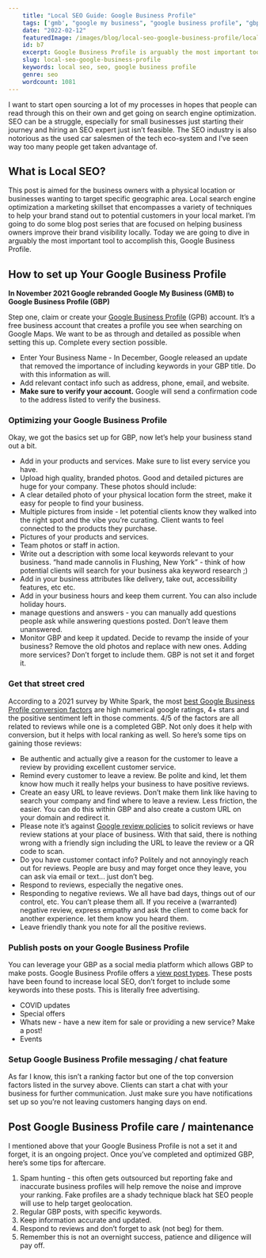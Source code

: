 ```yaml
---
    title: "Local SEO Guide: Google Business Profile"
    tags: ['gmb', "google my business", "google business profile", "gbp", "local seo", "seo"]
    date: "2022-02-12"
    featuredImage: /images/blog/local-seo-google-business-profile/local-seo-google-business-profile.jpg
    id: b7
    excerpt: Google Business Profile is arguably the most important tool for a business looking to geotarget an area. Here's a guide to getting BGP set up.
    slug: local-seo-google-business-profile
    keywords: local seo, seo, google business profile
    genre: seo
    wordcount: 1081
---
```


I want to start open sourcing a lot of my processes in hopes that people can read through this on their own and get going on search engine optimization. SEO can be a struggle, especially for small businesses just starting their journey and hiring an SEO expert just isn’t feasible. The SEO industry is also notorious as the used car salesmen of the tech eco-system and I’ve seen way too many people get taken advantage of.

## What is Local SEO?

This post is aimed for the business owners with a physical location or businesses wanting to target specific geographic area. Local search engine optimization a marketing skillset that encompasses a variety of techniques to help your brand stand out to potential customers in your local market. I’m going to do some blog post series that are focused on helping business owners improve their brand visibility locally. Today we are going to dive in arguably the most important tool to accomplish this, Google Business Profile.

## How to set up Your Google Business Profile

**In November 2021 Google rebranded Google My Business (GMB) to Google Business Profile (GBP)**

Step one, claim or create your [Google Business Profile](https://www.google.com/business/) (GPB) account. It’s a free business account that creates a profile you see when searching on Google Maps. We want to be as through and detailed as possible when setting this up. Complete every section possible.

- Enter Your Business Name - In December, Google released an update that removed the importance of including keywords in your GBP title. Do with this information as will. 
- Add relevant contact info such as address, phone, email, and website.
- **Make sure to verify your account.** Google will send a confirmation code to the address listed to verify the business.

### Optimizing your Google Business Profile

Okay, we got the basics set up for GBP, now let’s help your business stand out a bit.

- Add in your products and services. Make sure to list every service you have.
- Upload high quality, branded photos. Good and detailed pictures are huge for your company. These photos should include:
- A clear detailed photo of your physical location form the street, make it easy for people to find your business.
- Multiple pictures from inside - let potential clients know they walked into the right spot and the vibe you’re curating. Client wants to feel connected to the products they purchase.
- Pictures of your products and services.
- Team photos or staff in action.
- Write out a description with some local keywords relevant to your business. “hand made cannolis in Flushing, New York” - think of how potential clients will search for your business aka keyword research ;)
- Add in your business attributes like delivery, take out, accessibility features, etc etc.
- Add in your business hours and keep them current. You can also include holiday hours.
- manage questions and answers - you can manually add questions people ask while answering questions posted. Don’t leave them unanswered.
- Monitor GBP and keep it updated. Decide to revamp the inside of your business? Remove the old photos and replace with new ones. Adding more services? Don’t forget to include them. GBP is not set it and forget it.

### Get that street cred

According to a 2021 survey by White Spark, the most [best Google Business Profile conversion factors](https://whitespark.ca/gmb-conversion-factors/) are high numerical google ratings, 4+ stars and the positive sentiment left in those comments. 4/5 of the factors are all related to reviews while one is a completed GBP. Not only does it help with conversion, but it helps with local ranking as well. So here’s some tips on gaining those reviews:

- Be authentic and actually give a reason for the customer to leave a review by providing excellent customer service.
- Remind every customer to leave a review. Be polite and kind, let them know how much it really helps your business to have positive reviews.
- Create an easy URL to leave reviews. Don’t make them link like having to search your company and find where to leave a review. Less friction, the easier. You can do this within GBP and also create a custom URL on your domain and redirect it.
- Please note it’s against [Google review policies](https://support.google.com/contributionpolicy/answer/7411351) to solicit reviews or have review stations at your place of business. With that said, there is nothing wrong with a friendly sign including the URL to leave the review or a QR code to scan.
- Do you have customer contact info? Politely and not annoyingly reach out for reviews. People are busy and may forget once they leave, you can ask via email or text... just don’t beg.
- Respond to reviews, especially the negative ones.
- Responding to negative reviews. We all have bad days, things out of our control, etc. You can’t please them all. If you receive a (warranted) negative review, express empathy and ask the client to come back for another experience. let them know you heard them.
- Leave friendly thank you note for all the positive reviews.

### Publish posts on your Google Business Profile

You can leverage your GBP as a social media platform which allows GBP to make posts. Google Business Profile offers a [view post types](https://support.google.com/business/answer/7662907?hl=en). These posts have been found to increase local SEO, don’t forget to include some keywords into these posts. This is literally free advertising.

- COVID updates
- Special offers
- Whats new - have a new item for sale or providing a new service? Make a post!
- Events

### Setup Google Business Profile messaging / chat feature

As far I know, this isn’t a ranking factor but one of the top conversion factors listed in the survey above. Clients can start a chat with your business for further communication. Just make sure you have notifications set up so you’re not leaving customers hanging days on end.

## Post Google Business Profile care / maintenance

I mentioned above that your Google Business Profile is not a set it and forget, it is an ongoing project. Once you’ve completed and optimized GBP, here’s some tips for aftercare.

1. Spam hunting - this often gets outsourced but reporting fake and inaccurate business profiles will help remove the noise and improve your ranking. Fake profiles are a shady technique black hat SEO people will use to help target geolocation.
2. Regular GBP posts, with specific keywords.
3. Keep information accurate and updated.
4. Respond to reviews and don’t forget to ask (not beg) for them.
5. Remember this is not an overnight success, patience and diligence will pay off.
